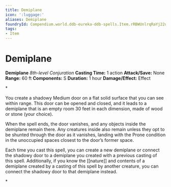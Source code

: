 ```yaml
---
title: Demiplane
icon: ':luggage:'
aliases: Demiplane
foundryId: Compendium.world.ddb-eureka-ddb-spells.Item.rRBWUnlrqRaYj22u
tags:
- Item
---
```


# Demiplane

**Demiplane**
_8th-level Conjuration_
**Casting Time:** 1 action
**Attack/Save:** None
**Range:** 60 ft
**Components:** S
**Duration:** 1 hour
**Damage/Effect:** Effect

*<p>You create a shadowy Medium door on a flat solid surface that you can see within range. This door can be opened and closed, and it leads to a demiplane that is an empty room 30 feet in each dimension, made of wood or stone (your choice).

When the spell ends, the door vanishes, and any objects inside the demiplane remain there. Any creatures inside also remain unless they opt to be shunted through the door as it vanishes, landing with the Prone condition in the unoccupied spaces closest to the door’s former space.

Each time you cast this spell, you can create a new demiplane or connect the shadowy door to a demiplane you created with a previous casting of this spell. Additionally, if you know the [[nature]] and contents of a demiplane created by a casting of this spell by another creature, you can connect the shadowy door to that demiplane instead.</p>*